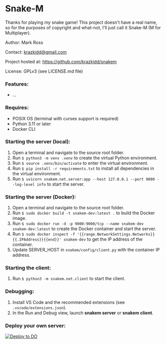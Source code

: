 # Snake-M

Thanks for playing my snake game! This project doesn't have a real
name, so for the purposes of copyright and what-not, I'll just call it
Snake-M (M for Multiplayer).

Author: Mark Ross

Contact: krazkidd@gmail.com

Project hosted at: https://github.com/krazkidd/snakem

License: GPLv3 (see LICENSE.md file)

### Features:

- ...

### Requires:

- POSIX OS (terminal with curses support is required)
- Python 3.11 or later
- Docker CLI

### Starting the server (local):

1. Open a terminal and navigate to the source root folder.
2. Run `$ python3 -m venv .venv` to create the virtual Python environment.
3. Run `$ source .venv/bin/activate` to enter the virtual environment.
4. Run `$ pip install -r requirements.txt` to install all dependencies in the virtual environment.
5. Run `$ uvicorn snakem.net.server:app --host 127.0.0.1 --port 9000 --log-level info` to start the server.

### Starting the server (Docker):

1. Open a terminal and navigate to the source root folder.
2. Run `$ sudo docker build -t snakem-dev:latest .` to build the Docker image.
3. Run `$ sudo docker run -d -p 9000:9000/tcp --name snakem-dev snakem-dev:latest` to create the Docker container and start the server.
4. Run `$ sudo docker inspect -f '{{range.NetworkSettings.Networks}}{{.IPAddress}}{{end}}' snakem-dev` to get the IP address of the container.
5. Update SERVER_HOST in `snakem/config/client.py` with the container IP address.

### Starting the client:

1. Run `$ python3 -m snakem.net.client` to start the client.

### Debugging:

1. Install VS Code and the recommended extensions (see `.vscode/extensions.json`).
2. In the Run and Debug view, launch **snakem server** or **snakem client**.

### Deploy your own server:

[![Deploy to DO](https://www.deploytodo.com/do-btn-blue.svg)](https://cloud.digitalocean.com/apps/new?repo=https://github.com/krazkidd/snakem/tree/master&refcode=b9ac212b7d29)
